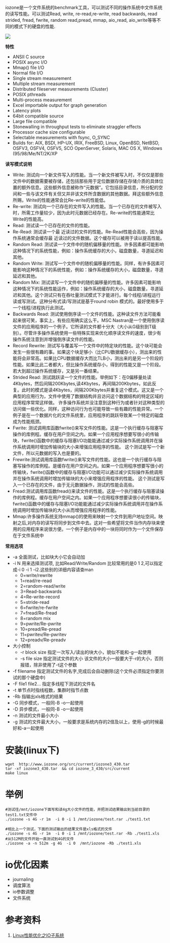 iozone是一个文件系统的benchmark工具，可以测试不同的操作系统中文件系统的读写性能。可以测试Read, write, re-read,re-write, read backwards, read strided, fread, fwrite, random read,pread, mmap, aio\_read, aio_write等等不同的模式下的硬盘的性能.

![](/img/iozone_overview.png)

**特性**

- ANSII C source
- POSIX async I/O
- Mmap() file I/O
- Normal file I/O
- Single stream measurement
- Multiple stream measurement
- Distributed fileserver measurements (Cluster)
- POSIX pthreads
- Multi-process measurement
- Excel importable output for graph generation
- Latency plots
- 64bit compatible source
- Large file compatible
- Stonewalling in throughput tests to eliminate straggler effects
- Processor cache size configurable
- Selectable measurements with fsync, O_SYNC
- Builds for: AIX, BSDI, HP-UX, IRIX, FreeBSD, Linux, OpenBSD, NetBSD, OSFV3, OSFV4, OSFV5, SCO OpenServer, Solaris, MAC OS X, Windows (95/98/Me/NT/2K/XP

**读写模式说明**

- Write: 测试向一个新文件写入的性能。当一个新文件被写入时，不仅仅是那些文件中的数据需要被存储，还包括那些用于定位数据存储在存储介质的具体位置的额外信息。这些额外信息被称作“元数据”。它包括目录信息，所分配的空间和一些与该文件有关但又并非该文件所含数据的其他数据。拜这些额外信息所赐，Write的性能通常会比Re-write的性能低。
- Re-write: 测试向一个已存在的文件写入的性能。当一个已存在的文件被写入时，所需工作量较少，因为此时元数据已经存在。Re-write的性能通常比Write的性能高。
- Read: 测试读一个已存在的文件的性能。
- Re-Read: 测试读一个最 近读过的文件的性能。Re-Read性能会高些，因为操作系统通常会缓存最 近读过的文件数据。这个缓存可以被用于读以提高性能。
- Random Read: 测试读一个文件中的随机偏移量的性能。许多因素都可能影响这种情况下的系统性能，例如：操作系统缓存的大小，磁盘数量，寻道延迟和其他。
- Random Write: 测试写一个文件中的随机偏移量的性能。同样，有许多因素可能影响这种情况下的系统性能，例如：操作系统缓存的大小，磁盘数量，寻道延迟和其他。
- Random Mix: 测试读写一个文件中的随机偏移量的性能。许多因素可能影响这种情况下的系统性能运作，例如：操作系统缓存的大小，磁盘数量，寻道延迟和其他。这个测试只有在吞吐量测试模式下才能进行。每个线程/进程运行读或写测试。这种分布式读/写测试是基于round robin 模式的。最好使用多于一个线程/进程执行此测试。
- Backwards Read: 测试使用倒序读一个文件的性能。这种读文件方法可能看起来很可笑，事实上，有些应用确实这么干。MSC Nastran是一个使用倒序读文件的应用程序的一个例子。它所读的文件都十分大（大小从G级别到T级别）。尽管许多操作系统使用一些特殊实现来优化顺序读文件的速度，很少有操作系统注意到并增强倒序读文件的性能。
- Record Rewrite: 测试写与覆盖写一个文件中的特定块的性能。这个块可能会发生一些很有趣的事。如果这个块足够小（比CPU数据缓存小），测出来的性能将会非常高。如果比CPU数据缓存大而比TLB小，测出来的是另一个阶段的性能。如果比此二者都大，但比操作系统缓存小，得到的性能又是一个阶段。若大到超过操作系统缓存，又是另一番结果。
- Strided Read: 测试跳跃读一个文件的性能。举例如下：在0偏移量处读4Kbytes，然后间隔200Kbytes,读4Kbytes，再间隔200Kbytes，如此反复。此时的模式是读4Kbytes，间隔200Kbytes并重复这个模式。这又是一个典型的应用行为，文件中使用了数据结构并且访问这个数据结构的特定区域的应用程序常常这样做。
许多操作系统并没注意到这种行为或者针对这种类型的访问做一些优化。同样，这种访问行为也可能导致一些有趣的性能异常。一个例子是在一个数据片化的文件系统里，应用程序的跳跃导致某一个特定的磁盘成为性能瓶颈。
- Fwrite: 测试调用库函数fwrite()来写文件的性能。这是一个执行缓存与阻塞写操作的库例程。缓存在用户空间之内。如果一个应用程序想要写很小的传输块，fwrite()函数中的缓存与阻塞I/O功能能通过减少实际操作系统调用并在操作系统调用时增加传输块的大小来增强应用程序的性能。
这个测试是写一个新文件，所以元数据的写入也是要的。
- Frewrite:测试调用库函数fwrite()来写文件的性能。这也是一个执行缓存与阻塞写操作的库例程。是缓存在用户空间之内。如果一个应用程序想要写很小的传输块，fwrite()函数中的缓存与阻塞I/O功能可以通过减少实际操作系统调用并在操作系统调用时增加传输块的大小来增强应用程序的性能。
这个测试是写入一个已存在的文件，由于无元数据操作，测试的性能会高些。
- Fread:测试调用库函数fread()来读文件的性能。这是一个执行缓存与阻塞读操作的库例程。缓存在用户空间之内。如果一个应用程序想要读很小的传输块，fwrite()函数中的缓存与阻塞I/O功能能通过减少实际操作系统调用并在操作系统调用时增加传输块的大小从而增强应用程序的性能。
- Mmap:许多操作系统支持mmap()的使用来映射一个文件到用户地址空间。映射之后,对内存的读写将同步到文件中去。这对一些希望将文件当作内存块来使用的应用程序来说很方便。一个例子是内存中的一块将同时作为一个文件保存在于文件系统中


**常用选项**

- -a 全面测试，比如块大小它会自动加
- -i N 用来选择测试项, 比如Read/Write/Random 比较常用的是0 1 2,可以指定成-i 0 -i 1 -i2.这些别的详细内容请查man
  - 0=write/rewrite
  - 1=read/re-read
  - 2=random-read/write
  - 3=Read-backwards
  - 4=Re-write-record
  - 5=stride-read
  - 6=fwrite/re-fwrite
  - 7=fread/Re-fread
  - 8=random mix
  - 9=pwrite/Re-pwrite
  - 10=pread/Re-pread
  - 11=pwritev/Re-pwritev
  - 12=preadv/Re-preadv
- 大小控制
  - -r block size 指定一次写入/读出的块大小，貌似不能和-g一起使用
  - -s file size 指定测试文件的大小  该文件的大小一般要大于-r的大小，否则报错，除非使用了-t这个参数
- -f filename 指定测试文件的名字,完成后会自动删除(这个文件必须指定你要测试的那个硬盘中)
- -F file1 file2... 指定多线程下测试的文件名
- -t 单节点时指线程数，集群时指节点数
- -Rb 指输出xls格式的结果
- -G 同步模式，一般同-B -o一起使用
- -D 异步模式，一般同-B -o一起使用
- -n 测试的文件最小大小
- -g 测试的文件最大大小，一般要求是系统内存的2倍及以上，使用-g的时候最好和-a一起使用

# 安装(linux下)

```
wget  http://www.iozone.org/src/current/iozone3_430.tar
tar -xf iozone3_430.tar  && cd iozone_3_430/src/current
make linux
```

# 举例

```
#测试往/mnt/iozone下面写和读4g大小文件的性能，并把测试结果输出到当前目录的test1.txt文件中  
./iozone -s 4G -r 1m  -i 0 -i 1 /mnt/iozone/test.rar ./test1.txt   

#相比上一个测试，下面的测试输出的结果文件是xls格式的文件   
./iozone -s 4G -r 1m  -i 0 -i 1 /mnt/iozone/test.rar -Rb ./test1.xls                                                            #从512M的文件开始一直测试到4G的文件      
./iozone -a -n 512m -g 4G  -i 0  /mnt/iozone -Rb ./test1.xls  
```

# io优化因素

- journaling
- 调度算法
- io参数调整
- 文件系统


# 参考资料

1. [Linux性能优化之IO子系统](http://liaoph.com/linux-system-io/)
